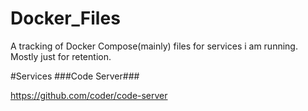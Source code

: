 # Docker_Files
A tracking of Docker Compose(mainly) files for services i am running. Mostly just for retention. 

#Services
###Code Server###

https://github.com/coder/code-server